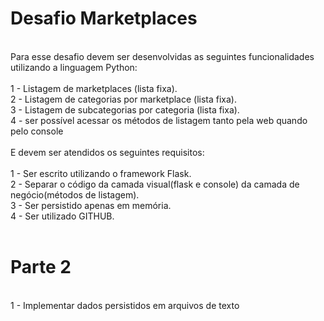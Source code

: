 # Desafio Marketplaces
<br>
Para esse desafio devem ser desenvolvidas as seguintes funcionalidades utilizando a linguagem Python:<br>
<br>
1 - Listagem de marketplaces (lista fixa).<br>
2 - Listagem de categorias por marketplace (lista fixa).<br>
3 - Listagem de subcategorias por categoria (lista fixa).<br>
4 - ser possível acessar os métodos de listagem tanto pela web quando pelo console<br>
<br>
E devem ser atendidos os seguintes requisitos:<br>
<br>
1 - Ser escrito utilizando o framework Flask.<br>
2 - Separar o código da camada visual(flask e console) da camada de negócio(métodos de listagem).<br>
3 - Ser persistido apenas em memória.<br>
4 - Ser utilizado GITHUB.<br>
<br>
<h1>Parte 2</h1>
<br>
1 - Implementar dados persistidos em arquivos de texto

